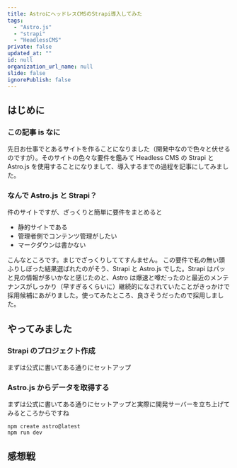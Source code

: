 ```yaml
---
title: AstroにヘッドレスCMSのStrapi導入してみた
tags:
  - "Astro.js"
  - "strapi"
  - "HeadlessCMS"
private: false
updated_at: ""
id: null
organization_url_name: null
slide: false
ignorePublish: false
---
```


## はじめに

### この記事 is なに

先日お仕事でとあるサイトを作ることになりました（開発中なので色々と伏せるのですが）。そのサイトの色々な要件を鑑みて Headless CMS の Strapi と Astro.js を使用することになりまして、導入するまでの過程を記事にしてみました。

### なんで Astro.js と Strapi？

件のサイトですが、ざっくりと簡単に要件をまとめると

- 静的サイトである
- 管理者側でコンテンツ管理がしたい
- マークダウンは書かない

こんなところです。まじでざっくりしててすんません。
この要件で私の無い頭ふりしぼった結果選ばれたのがそう、Strapi と Astro.js でした。Strapi はパッと見の情報が多いかなと感じたのと、Astro は爆速と噂だったのと最近のメンテナンスがしっかり（早すぎるくらいに）継続的になされていたことがきっかけで採用候補にあがりました。使ってみたところ、良さそうだったので採用しました。

## やってみました

### Strapi のプロジェクト作成

まずは公式に書いてある通りにセットアップ

### Astro.js からデータを取得する

まずは公式に書いてある通りにセットアップと実際に開発サーバーを立ち上げてみるところからですね

```console
npm create astro@latest
npm run dev
```

## 感想戦
